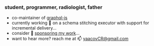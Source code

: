 ### student, programmer, radiologist, father

- co-maintainer of [graphql-js](https://github.com/gtaphql/graphql-js/)
- currently working 🔭 on a schema stitching executor with support for incremental delivery...
- consider 🌱 [sponsoring my work](https://github.com/sponsors/yaacovCR/)...
- want to hear more? reach me at 📫 [yaacovCR@gmail.com](mailto:yaacovCR@gmail.com)
